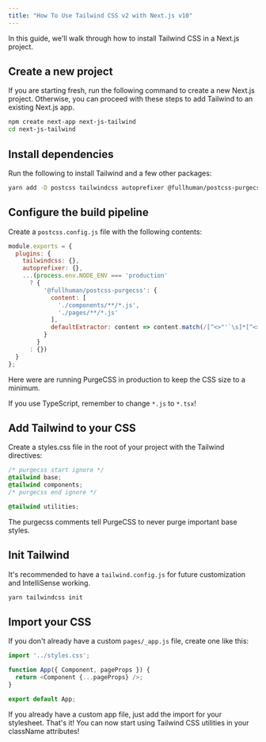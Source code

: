 ```yaml
---
title: "How To Use Tailwind CSS v2 with Next.js v10"
---
```


In this guide, we'll walk through how to install Tailwind CSS in a Next.js project.

## Create a new project
If you are starting fresh, run the following command to create a new Next.js project. Otherwise, you can proceed with these steps to add Tailwind to an existing Next.js app.

```bash
npm create next-app next-js-tailwind
cd next-js-tailwind
```

## Install dependencies
Run the following to install Tailwind and a few other packages:

``` bash
yarn add -D postcss tailwindcss autoprefixer @fullhuman/postcss-purgecss
```

## Configure the build pipeline
Create a `postcss.config.js` file with the following contents:

```js
module.exports = {
  plugins: {
    tailwindcss: {},
    autoprefixer: {},
    ...(process.env.NODE_ENV === 'production'
      ? {
          '@fullhuman/postcss-purgecss': {
            content: [
              './components/**/*.js',
              './pages/**/*.js'
            ],
            defaultExtractor: content => content.match(/[^<>"'`\s]*[^<>"'`\s:]/g) || []
          }
        }
      : {})
  }
};
```

Here were are running PurgeCSS in production to keep the CSS size to a minimum.

If you use TypeScript, remember to change `*.js` to `*.tsx`!

## Add Tailwind to your CSS
Create a styles.css file in the root of your project with the Tailwind directives:

```css
/* purgecss start ignore */
@tailwind base;
@tailwind components;
/* purgecss end ignore */

@tailwind utilities;
```

The purgecss comments tell PurgeCSS to never purge important base styles.

## Init Tailwind

It's recommended to have a `tailwind.config.js` for future customization and IntelliSense working.

```bash
yarn tailwindcss init
```

## Import your CSS
If you don't already have a custom `pages/_app.js` file, create one like this:

```js
import '../styles.css';

function App({ Component, pageProps }) {
  return <Component {...pageProps} />;
}

export default App;
```

If you already have a custom app file, just add the import for your stylesheet. That's it! You can now start using Tailwind CSS utilities in your className attributes!
